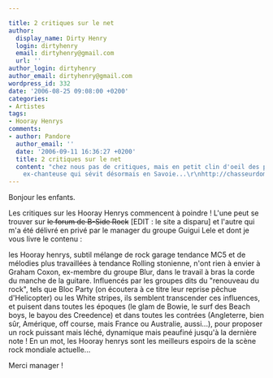 ```yaml
---

title: 2 critiques sur le net
author:
  display_name: Dirty Henry
  login: dirtyhenry
  email: dirtyhenry@gmail.com
  url: ''
author_login: dirtyhenry
author_email: dirtyhenry@gmail.com
wordpress_id: 332
date: '2006-08-25 09:08:00 +0200'
categories:
- Artistes
tags:
- Hooray Henrys
comments:
- author: Pandore
  author_email: ''
  date: '2006-09-11 16:36:27 +0200'
  title: 2 critiques sur le net
  content: "chez nous pas de critiques, mais en petit clin d'oeil des photos d'une
    ex-chanteuse qui sévit désormais en Savoie...\r\nhttp://chasseurdombre.blogspot.com"
---
```

Bonjour les enfants.

Les critiques sur les Hooray Henrys commencent à poindre ! L'une peut se trouver sur <strike>le forum de B-Side Rock</strike> [EDIT : le site a disparu] et l'autre qui m'a été délivré en privé par le manager du groupe Guigui Lele et dont je vous livre le contenu : 

<quote>les Hooray henrys, subtil mélange de rock garage tendance MC5 et de mélodies plus travaillées à tendance Rolling stonienne, n'ont rien à envier à Graham Coxon, ex-membre du groupe Blur, dans le travail à bras la corde du manche de la guitare. Influencés par les groupes dits du "renouveau du rock", tels que Bloc Party (on écoutera à ce titre leur reprise pêchue d'Helicopter) ou les White stripes, ils semblent transcender ces influences, et puisent dans toutes les époques (le glam de Bowie, le surf des Beach boys, le bayou des Creedence) et dans toutes les contrées (Angleterre, bien sûr, Amérique, off course, mais France ou Australie, aussi...), pour proposer un rock puissant mais léché, dynamique mais peaufiné jusqu'à la dernière note ! En un mot, les Hooray henrys sont les meilleurs espoirs de la scène rock mondiale actuelle...</quote>

Merci manager !
